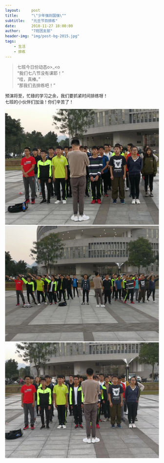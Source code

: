 ```yaml
---
layout:     post
title:      "\"少年强则国强\""
subtitle:   "元旦节目排练"
date:       2018-11-27 18:00:00
author:     "7班团支部"
header-img: "img/post-bg-2015.jpg"
tags:
    - 生活
    - 排练
---
```


>七班今日份动态o>_<o   
  “我们七八节没有课耶！”   
   “哇，真棒。”   
   “那我们去排练吧！”   

预演将至，忙碌的学习之余，我们要抓紧时间排练呀！   
    七班的小伙伴们加油！你们辛苦了！<br>
 
 ![](/img/in-post/post-rehearse-01.jpeg)
 ![](/img/in-post/post-rehearse-02.jpeg)
 ![](/img/in-post/post-rehearse-03.jpeg)





